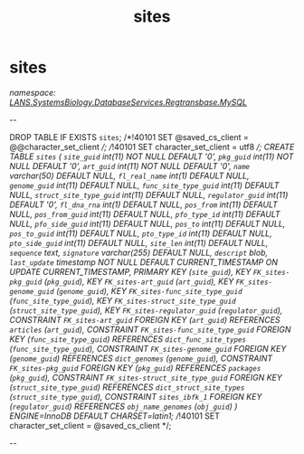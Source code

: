 ﻿---
title: sites
---

# sites
_namespace: [LANS.SystemsBiology.DatabaseServices.Regtransbase.MySQL](N-LANS.SystemsBiology.DatabaseServices.Regtransbase.MySQL.html)_

--
 
 DROP TABLE IF EXISTS `sites`;
 /*!40101 SET @saved_cs_client = @@character_set_client */;
 /*!40101 SET character_set_client = utf8 */;
 CREATE TABLE `sites` (
 `site_guid` int(11) NOT NULL DEFAULT '0',
 `pkg_guid` int(11) NOT NULL DEFAULT '0',
 `art_guid` int(11) NOT NULL DEFAULT '0',
 `name` varchar(50) DEFAULT NULL,
 `fl_real_name` int(1) DEFAULT NULL,
 `genome_guid` int(11) DEFAULT NULL,
 `func_site_type_guid` int(11) DEFAULT NULL,
 `struct_site_type_guid` int(11) DEFAULT NULL,
 `regulator_guid` int(11) DEFAULT '0',
 `fl_dna_rna` int(1) DEFAULT NULL,
 `pos_from` int(11) DEFAULT NULL,
 `pos_from_guid` int(11) DEFAULT NULL,
 `pfo_type_id` int(11) DEFAULT NULL,
 `pfo_side_guid` int(11) DEFAULT NULL,
 `pos_to` int(11) DEFAULT NULL,
 `pos_to_guid` int(11) DEFAULT NULL,
 `pto_type_id` int(11) DEFAULT NULL,
 `pto_side_guid` int(11) DEFAULT NULL,
 `site_len` int(11) DEFAULT NULL,
 `sequence` text,
 `signature` varchar(255) DEFAULT NULL,
 `descript` blob,
 `last_update` timestamp NOT NULL DEFAULT CURRENT_TIMESTAMP ON UPDATE CURRENT_TIMESTAMP,
 PRIMARY KEY (`site_guid`),
 KEY `FK_sites-pkg_guid` (`pkg_guid`),
 KEY `FK_sites-art_guid` (`art_guid`),
 KEY `FK_sites-genome_guid` (`genome_guid`),
 KEY `FK_sites-func_site_type_guid` (`func_site_type_guid`),
 KEY `FK_sites-struct_site_type_guid` (`struct_site_type_guid`),
 KEY `FK_sites-regulator_guid` (`regulator_guid`),
 CONSTRAINT `FK_sites-art_guid` FOREIGN KEY (`art_guid`) REFERENCES `articles` (`art_guid`),
 CONSTRAINT `FK_sites-func_site_type_guid` FOREIGN KEY (`func_site_type_guid`) REFERENCES `dict_func_site_types` (`func_site_type_guid`),
 CONSTRAINT `FK_sites-genome_guid` FOREIGN KEY (`genome_guid`) REFERENCES `dict_genomes` (`genome_guid`),
 CONSTRAINT `FK_sites-pkg_guid` FOREIGN KEY (`pkg_guid`) REFERENCES `packages` (`pkg_guid`),
 CONSTRAINT `FK_sites-struct_site_type_guid` FOREIGN KEY (`struct_site_type_guid`) REFERENCES `dict_struct_site_types` (`struct_site_type_guid`),
 CONSTRAINT `sites_ibfk_1` FOREIGN KEY (`regulator_guid`) REFERENCES `obj_name_genomes` (`obj_guid`)
 ) ENGINE=InnoDB DEFAULT CHARSET=latin1;
 /*!40101 SET character_set_client = @saved_cs_client */;
 
 --




